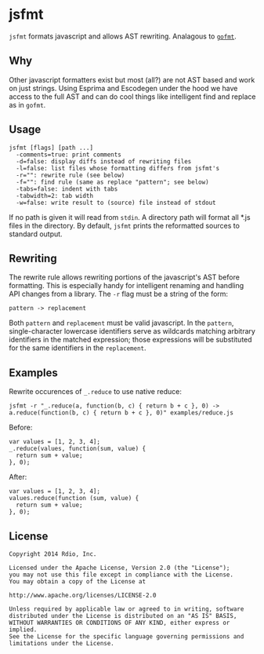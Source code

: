 jsfmt
===

`jsfmt` formats javascript and allows AST rewriting. Analagous to [`gofmt`](http://golang.org/cmd/gofmt/).

Why
---

Other javascript formatters exist but most (all?) are not AST based and work on just strings. Using Esprima and Escodegen under the hood we have access to the full AST and can do cool things like intelligent find and replace as in `gofmt`.

Usage
---

```
jsfmt [flags] [path ...]
  -comments=true: print comments
  -d=false: display diffs instead of rewriting files
  -l=false: list files whose formatting differs from jsfmt's
  -r="": rewrite rule (see below)
  -f="": find rule (same as replace "pattern"; see below)
  -tabs=false: indent with tabs
  -tabwidth=2: tab width
  -w=false: write result to (source) file instead of stdout
```

If no path is given it will read from `stdin`. A directory path will format all *.js files in the directory. By default, `jsfmt` prints the reformatted sources to standard output.

Rewriting
---

The rewrite rule allows rewriting portions of the javascript's AST before formatting. This is especially handy for intelligent renaming and handling API changes from a library. The `-r` flag must be a string of the form:

    pattern -> replacement

Both `pattern` and `replacement` must be valid javascript. In the `pattern`, single-character lowercase identifiers serve as wildcards matching arbitrary identifiers in the matched expression; those expressions will be substituted for the same identifiers in the `replacement`.

Examples
---

Rewrite occurences of `_.reduce` to use native reduce:

```lang=bash
jsfmt -r "_.reduce(a, function(b, c) { return b + c }, 0) -> a.reduce(function(b, c) { return b + c }, 0)" examples/reduce.js
```

Before:

```lang=javascript
var values = [1, 2, 3, 4];
_.reduce(values, function(sum, value) {
  return sum + value;
}, 0);
```

After:

```lang=javascript
var values = [1, 2, 3, 4];
values.reduce(function (sum, value) {
  return sum + value;
}, 0);
```

License
---

    Copyright 2014 Rdio, Inc.

    Licensed under the Apache License, Version 2.0 (the "License");
    you may not use this file except in compliance with the License.
    You may obtain a copy of the License at

    http://www.apache.org/licenses/LICENSE-2.0

    Unless required by applicable law or agreed to in writing, software
    distributed under the License is distributed on an "AS IS" BASIS,
    WITHOUT WARRANTIES OR CONDITIONS OF ANY KIND, either express or implied.
    See the License for the specific language governing permissions and
    limitations under the License.
